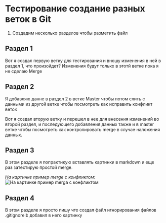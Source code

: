 # Тестирование создание разных веток в Git

1. Создадим несколько разделов чтобы разметить файл

## Раздел 1
Вот я создал первую  ветку для тестирования и вношу изменения в ней в раздел 1, что произойдет? Изменения будут только в этотй ветке пока я не сделаю Merge
## Раздел 2
Я добавляю данне в раздел 2 в ветке Master чтобы потом слить с данными из другой ветке чтобы посмотреть как исправить конфликт веток

Вот я создал вторую ветку и перешел в нее для внесения изменений во второй раздел, и последующего добавления данных также и в master ветке чтобы посмотреть как контролировать merge в случае наложения данных.

## Раздел 3
В этом разделе я попрактикую вставлять картинки в markdown и еще раз затестирую простой merge.

*На картинке пример merge с конфликтом:*
![На картинке пример merga c конфликтом](conflict.PNG)
## Раздел 4
В этом разделе я просто пишу что создал файл игнорирования файлов .gitignore b добавил в него картинку
